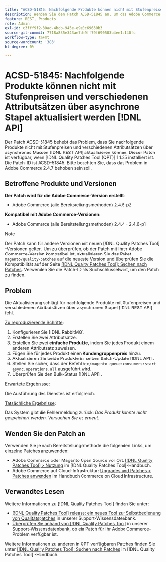 ```yaml
---
title: "ACSD-51845: Nachfolgende Produkte können nicht mit Stufenpreisen und verschiedenen Attributsätzen über asynch bulk aktualisiert werden [!DNL API]"
description: Wenden Sie den Patch ACSD-51845 an, um das Adobe Commerce-Problem zu beheben, bei dem Sie nachfolgende Produkte nicht mit Stufenpreisen und verschiedenen Attributsätzen über asynchrones Bulk aktualisieren können [!DNL REST API].
feature: REST, Products
role: Admin
exl-id: c3fff9f2-30ad-4bcb-945e-e9e0c69630b3
source-git-commit: 7718a835e343ae7da9ff79f690503b4ee1d140fc
workflow-type: tm+mt
source-wordcount: '383'
ht-degree: 0%

---
```


# ACSD-51845: Nachfolgende Produkte können nicht mit Stufenpreisen und verschiedenen Attributsätzen über asynchrone Stapel aktualisiert werden [!DNL API]

Der Patch ACSD-51845 behebt das Problem, dass Sie nachfolgende Produkte nicht mit Stufenpreisen und verschiedenen Attributsätzen über asynchrones Massen [!DNL REST API] aktualisieren können. Dieser Patch ist verfügbar, wenn [!DNL Quality Patches Tool (QPT)] 1.1.35 installiert ist. Die Patch-ID ist ACSD-51845. Bitte beachten Sie, dass das Problem in Adobe Commerce 2.4.7 behoben sein soll.

## Betroffene Produkte und Versionen

**Der Patch wird für die Adobe Commerce-Version erstellt:**

* Adobe Commerce (alle Bereitstellungsmethoden) 2.4.5-p2

**Kompatibel mit Adobe Commerce-Versionen:**

* Adobe Commerce (alle Bereitstellungsmethoden) 2.4.4 - 2.4.6-p1

>[!NOTE]
>
>Der Patch kann für andere Versionen mit neuen [!DNL Quality Patches Tool] -Versionen gelten. Um zu überprüfen, ob der Patch mit Ihrer Adobe Commerce-Version kompatibel ist, aktualisieren Sie das Paket `magento/quality-patches` auf die neueste Version und überprüfen Sie die Kompatibilität auf der Seite [[!DNL Quality Patches Tool]: Suchen nach Patches](https://experienceleague.adobe.com/tools/commerce-quality-patches/index.html). Verwenden Sie die Patch-ID als Suchschlüsselwort, um den Patch zu finden.

## Problem

Die Aktualisierung schlägt für nachfolgende Produkte mit Stufenpreisen und verschiedenen Attributsätzen über asynchronen Stapel [!DNL REST API] fehl.

<u>Zu reproduzierende Schritte</u>:

1. Konfigurieren Sie [!DNL RabbitMQ].
1. Erstellen Sie zwei Attributsätze.
1. Erstellen Sie zwei **einfache Produkte**, indem Sie jedes Produkt einem anderen Attributsatz zuweisen.
1. Fügen Sie für jedes Produkt einen **Kundengruppenpreis** hinzu.
1. Aktualisieren Sie beide Produkte im selben Batch-Update [!DNL API] .
1. Stellen Sie sicher, dass der Befehl `bin/magento queue:consumers:start async.operations.all` ausgeführt wird.
1. Überprüfen Sie den Bulk-Status [!DNL API] .

<u>Erwartete Ergebnisse</u>:

Die Ausführung des Dienstes ist erfolgreich.

<u>Tatsächliche Ergebnisse</u>:

Das System gibt die Fehlermeldung zurück: *Das Produkt konnte nicht gespeichert werden. Versuchen Sie es erneut.*

## Wenden Sie den Patch an

Verwenden Sie je nach Bereitstellungsmethode die folgenden Links, um einzelne Patches anzuwenden:

* Adobe Commerce oder Magento Open Source vor Ort: [[!DNL Quality Patches Tool] > Nutzung](https://experienceleague.adobe.com/docs/commerce-operations/tools/quality-patches-tool/usage.html) im [!DNL Quality Patches Tool]-Handbuch.
* Adobe Commerce auf Cloud-Infrastruktur: [Upgrades und Patches > Patches anwenden](https://experienceleague.adobe.com/docs/commerce-cloud-service/user-guide/develop/upgrade/apply-patches.html) im Handbuch Commerce on Cloud Infrastructure.

## Verwandtes Lesen

Weitere Informationen zu [!DNL Quality Patches Tool] finden Sie unter:

* [[!DNL Quality Patches Tool] release: ein neues Tool zur Selbstbedienung von Qualitätspatches](/help/announcements/adobe-commerce-announcements/magento-quality-patches-released-new-tool-to-self-serve-quality-patches.md) in unserer Support-Wissensdatenbank.
* [Überprüfen Sie anhand von  [!DNL Quality Patches Tool]](/help/support-tools/patches-available-in-qpt-tool/check-patch-for-magento-issue-with-magento-quality-patches.md) in unserer Support-Wissensdatenbank, ob ein Patch für Ihr Adobe Commerce-Problem verfügbar ist.

Weitere Informationen zu anderen in QPT verfügbaren Patches finden Sie unter [[!DNL Quality Patches Tool]: Suchen nach Patches](https://experienceleague.adobe.com/tools/commerce-quality-patches/index.html) im [!DNL Quality Patches Tool] -Handbuch.
